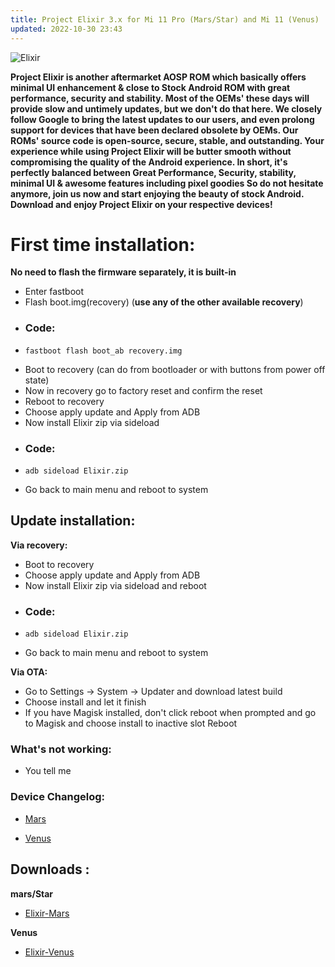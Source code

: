 ```yaml
---
title: Project Elixir 3.x for Mi 11 Pro (Mars/Star) and Mi 11 (Venus)
updated: 2022-10-30 23:43
---
```


![Elixir](https://s2.loli.net/2022/11/28/QoCrcBRPidvSuXp.jpg)

**Project Elixir is another aftermarket AOSP ROM which basically offers minimal UI enhancement & close to Stock Android ROM with great performance, security and stability. Most of the OEMs' these days will provide slow and untimely updates, but we don't do that here. We closely follow Google to bring the latest updates to our users, and even prolong support for devices that have been declared obsolete by OEMs. Our ROMs' source code is open-source, secure, stable, and outstanding. Your experience while using Project Elixir will be butter smooth without compromising the quality of the Android experience. In short, it's perfectly balanced between Great Performance, Security, stability, minimal UI & awesome features including pixel goodies So do not hesitate anymore, join us now and start enjoying the beauty of stock Android. Download and enjoy Project Elixir on your respective devices!**


# First time installation:

**No need to flash the firmware separately, it is built-in**

 * Enter fastboot
 * Flash boot.img(recovery) (**use any of the other available recovery**)
 * ### Code:
 * ```
   fastboot flash boot_ab recovery.img
   ```
 * Boot to recovery (can do from bootloader or with buttons from power off state)
 * Now in recovery go to factory reset and confirm the reset
 * Reboot to recovery
 * Choose apply update and Apply from ADB
 * Now install Elixir zip via sideload
 * ### Code:
 * ```
   adb sideload Elixir.zip
   ```
 * Go back to main menu and reboot to system

## Update installation:

**Via recovery:**
 * Boot to recovery
 * Choose apply update and Apply from ADB
 * Now install Elixir zip via sideload and reboot 
 * ### Code:
 * ```
   adb sideload Elixir.zip
   ```
 * Go back to main menu and reboot to system


**Via OTA:**
 * Go to Settings -> System -> Updater and download latest build
 * Choose install and let it finish
 * If you have Magisk installed, don't click reboot when prompted and go to Magisk and choose install to inactive slot Reboot

### What's not working:
 * You tell me

### Device Changelog:
 * [Mars](https://github.com/ProjectElixir-Devices/Changelogs/blob/tiramisu/venus.md)

 * [Venus](https://github.com/ProjectElixir-Devices/Changelogs/blob/tiramisu/mars.md)

## Downloads :

**mars/Star**
 * [Elixir-Mars](https://projectelixiros.com/device/mars)

**Venus**
 * [Elixir-Venus](https://projectelixiros.com/device/venus) 